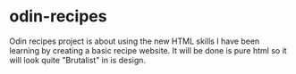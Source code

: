 # odin-recipes
Odin recipes project is about using the new HTML skills I have been learning by creating a basic recipe website. It will be done is pure html so it will look quite "Brutalist" in is design.